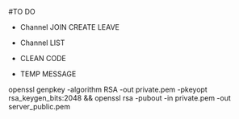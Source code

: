 #TO DO 

- Channel JOIN CREATE LEAVE 
- Channel LIST


- CLEAN CODE 
- TEMP MESSAGE

openssl genpkey -algorithm RSA -out private.pem -pkeyopt rsa_keygen_bits:2048 &&
openssl rsa -pubout -in private.pem -out server_public.pem



